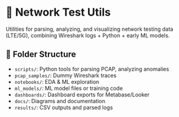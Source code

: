 # 📡 Network Test Utils

Utilities for parsing, analyzing, and visualizing network testing data (LTE/5G), combining Wireshark logs + Python + early ML models.

## 📂 Folder Structure
- `scripts/`: Python tools for parsing PCAP, analyzing anomalies
- `pcap_samples/`: Dummy Wireshark traces
- `notebooks/`: EDA & ML exploration
- `ml_models/`: ML model files or training code
- `dashboards/`: Dashboard exports for Metabase/Looker
- `docs/`: Diagrams and documentation
- `results/`: CSV outputs and parsed logs
